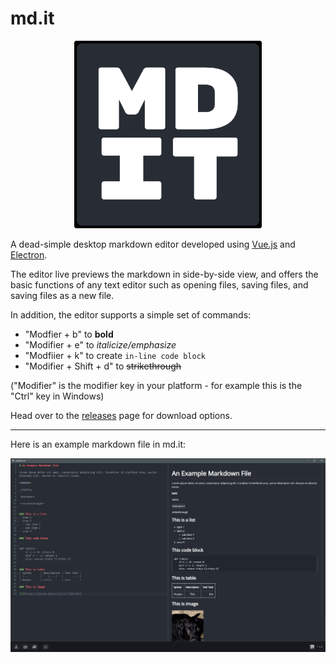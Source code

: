 # md.it

<p align="center">
  <img width="300" height="300" src="https://github.com/sharvenp/md.it/blob/main/public/icon.png?raw=true">
</p>

A dead-simple desktop markdown editor developed using [Vue.js](https://vuejs.org/) and [Electron](https://www.electronjs.org/).

The editor live previews the markdown in side-by-side view, and offers the basic functions of any text editor such as opening files, saving files, and saving files as a new file.

In addition, the editor supports a simple set of commands:

- "Modfier + b" to **bold**
- "Modifier + e" to _italicize/emphasize_
- "Modfiier + k" to create `in-line code block`
- "Modifier + Shift + d" to ~~strikethrough~~ 

("Modifier" is the modifier key in your platform - for example this is the "Ctrl" key in Windows)

Head over to the [releases](https://github.com/sharvenp/md.it/releases) page for download options.

----

Here is an example markdown file in md.it:

<img src="https://raw.githubusercontent.com/sharvenp/md.it/main/readme/demo-pic.PNG"/>
